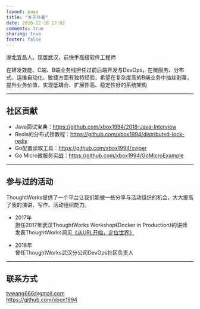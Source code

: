 ```yaml
---
layout: page
title: "关于作者"
date: 2016-12-18 17:02
comments: true
sharing: true
footer: false
---
```

湖北宜昌人，现居武汉，前快手高级软件工程师

在研发效能、C端、B端业务线担任过前后端开发与DevOps，在微服务、分布式、运维自动化、敏捷方面有独特经验，希望在复杂度高的B端业务中抽丝剥茧，提升业务价值，实现低耦合、扩展性高、稳定性好的系统架构

***

## 社区贡献
* Java面试宝典：https://github.com/xbox1994/2018-Java-Interview
* Redis的分布式锁教程：https://github.com/xbox1994/distributed-lock-redis
* Go配置读取工具：https://github.com/xbox1994/xviper  
* Go Micro微服务实战：https://github.com/xbox1994/GoMicroExample  

***
## 参与过的活动
ThoughtWorks提供了一个平台让我们能做一些分享与活动组织的机会，大大提高了我的演讲、写作、活动组织能力。

* 2017年   
担任2017年武汉ThoughtWorks Workshop《Docker in Production》的讲师  
发表ThoughtWorks洞见[《从URL开始，定位世界》](http://insights.thoughtworks.cn/url-locates-the-world/)

* 2018年     
曾任ThoughtWorks武汉分公司DevOps社区负责人  

***
## 联系方式
tywang666@gmail.com  
https://github.com/xbox1994  
